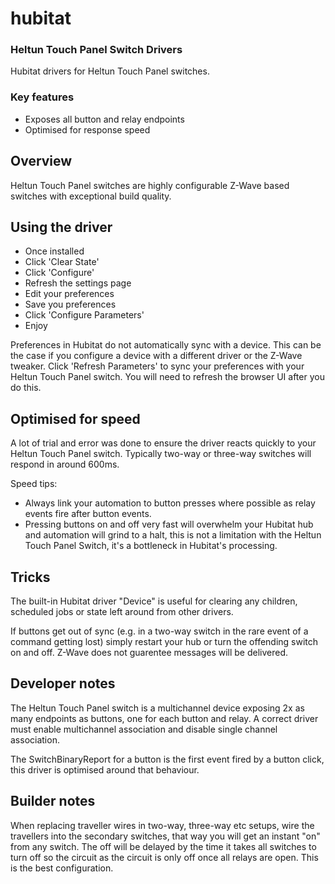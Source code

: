 # hubitat
### Heltun Touch Panel Switch Drivers

Hubitat drivers for Heltun Touch Panel switches.

### Key features

- Exposes all button and relay endpoints
- Optimised for response speed

## Overview

Heltun Touch Panel switches are highly configurable Z-Wave based switches with exceptional build quality.

## Using the driver

- Once installed
- Click 'Clear State'
- Click 'Configure'
- Refresh the settings page
- Edit your preferences
- Save you preferences
- Click 'Configure Parameters'
- Enjoy

Preferences in Hubitat do not automatically sync with a device. This can be the case if you configure a device with a different driver or the Z-Wave tweaker. Click 'Refresh Parameters' to sync your preferences with your Heltun Touch Panel switch. You will need to refresh the browser UI after you do this.

## Optimised for speed

A lot of trial and error was done to ensure the driver reacts quickly to your Heltun Touch Panel switch. Typically two-way or three-way switches will respond in around 600ms.

Speed tips:

- Always link your automation to button presses where possible as relay events fire after button events.
- Pressing buttons on and off very fast will overwhelm your Hubitat hub and automation will grind to a halt, this is not a limitation with the Heltun Touch Panel Switch, it's a bottleneck in Hubitat's processing.

## Tricks

The built-in Hubitat driver "Device" is useful for clearing any children, scheduled jobs or state left around from other drivers.

If buttons get out of sync (e.g. in a two-way switch in the rare event of a command getting lost) simply restart your hub or turn the offending switch on and off. Z-Wave does not guarentee messages will be delivered.

## Developer notes

The Heltun Touch Panel switch is a multichannel device exposing 2x as many endpoints as buttons, one for each button and relay. A correct driver must enable multichannel association and disable single channel association.

The SwitchBinaryReport for a button is the first event fired by a button click, this driver is optimised around that behaviour.

## Builder notes

When replacing traveller wires in two-way, three-way etc setups, wire the travellers into the secondary switches, that way you will get an instant "on" from any switch. The off will be delayed by the time it takes all switches to turn off so the circuit as the circuit is only off once all relays are open. This is the best configuration.
